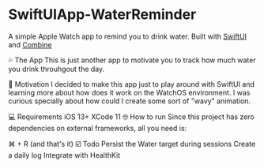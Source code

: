 # SwiftUIApp-WaterReminder

A simple Apple Watch app to remind you to drink water. Built with [SwiftUI](https://developer.apple.com/xcode/swiftui) and [Combine](https://developer.apple.com/documentation/combine)

💦 The App
This is just another app to motivate you to track how much water you drink throuhgout the day.

🌊 Motivation
I decided to make this app just to play around with SwiftUI and learning more about how does it work on the WatchOS environment. I was curious specially about how could I create some sort of "wavy" animation.

💻 Requirements
iOS 13+
XCode 11
🤓 How to run
Since this project has zero dependencies on external frameworks, all you need is:

⌘ + R (and that's it)
☑️ Todo
Persist the Water target during sessions
Create a daily log
Integrate with HealthKit
